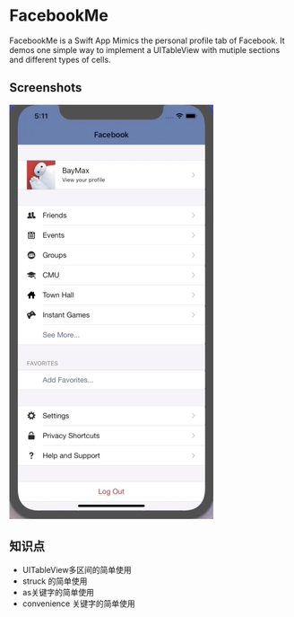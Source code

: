 FacebookMe
==========
FacebookMe is a Swift App Mimics the personal profile tab of Facebook. It demos one simple way to implement a UITableView with mutiple sections and different types of cells.

## Screenshots
![FacebookMe](../photo/FacebookMe.gif)

## 知识点

- UITableView多区间的简单使用
- struck 的简单使用
- as关键字的简单使用
- convenience 关键字的简单使用